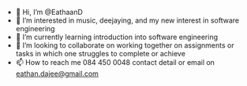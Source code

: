 - 👋 Hi, I’m @EathaanD
- 👀 I’m interested in music, deejaying, and my new interest in software engineering 
- 🌱 I’m currently learning introduction into software engineering
- 💞️ I’m looking to collaborate on working together on assignments or tasks in which one struggles to complete or achieve
- 📫 How to reach me 084 450 0048 contact detail  or email on eathan.dajee@gmail.com

<!---
EathaanD/EathaanD is a ✨ special ✨ repository because its `README.md` (this file) appears on your GitHub profile.
You can click the Preview link to take a look at your changes.
--->

